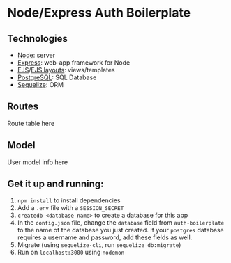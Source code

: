 # Node/Express Auth Boilerplate

## Technologies
* [Node](https://nodejs.org/en/): server
* [Express](https://expressjs.com/): web-app framework for Node
* [EJS](https://ejs.co/)/[EJS layouts](https://www.npmjs.com/package/express-ejs-layouts): views/templates
* [PostgreSQL](https://www.postgresql.org/): SQL Database
* [Sequelize](http://docs.sequelizejs.com/): ORM

## Routes
Route table here

## Model
User model info here

## Get it up and running:

1. `npm install` to install dependencies
2. Add a `.env` file with a `SESSION_SECRET`
3. `createdb <database name>` to create a database for this app
4. In the `config.json` file, change the `database` field from `auth-boilerplate` to the name of the database you just created. If your `postgres` database requires a username and password, add these fields as well.
5. Migrate (using `sequelize-cli`, run `sequelize db:migrate`)
6. Run on `localhost:3000` using `nodemon`
